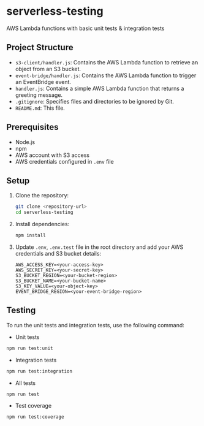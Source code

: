 # serverless-testing

AWS Lambda functions with basic unit tests & integration tests

## Project Structure

- `s3-client/handler.js`: Contains the AWS Lambda function to retrieve an object from an S3 bucket.
- `event-bridge/handler.js`: Contains the AWS Lambda function to trigger an EventBridge event.
- `handler.js`: Contains a simple AWS Lambda function that returns a greeting message.
- `.gitignore`: Specifies files and directories to be ignored by Git.
- `README.md`: This file.

## Prerequisites

- Node.js
- npm
- AWS account with S3 access
- AWS credentials configured in `.env` file

## Setup

1. Clone the repository:

   ```sh
   git clone <repository-url>
   cd serverless-testing
   ```

2. Install dependencies:

   ```sh
   npm install
   ```

3. Update `.env`, `.env.test` file in the root directory and add your AWS credentials and S3 bucket details:
   ```plaintext
   AWS_ACCESS_KEY=<your-access-key>
   AWS_SECRET_KEY=<your-secret-key>
   S3_BUCKET_REGION=<your-bucket-region>
   S3_BUCKET_NAME=<your-bucket-name>
   S3_KEY_VALUE=<your-object-key>
   EVENT_BRIDGE_REGION=<your-event-bridge-region>
   ```

## Testing

To run the unit tests and integration tests, use the following command:

- Unit tests

```sh
npm run test:unit
```

- Integration tests

```sh
npm run test:integration
```

- All tests

```sh
npm run test
```

- Test coverage

```sh
npm run test:coverage
```
